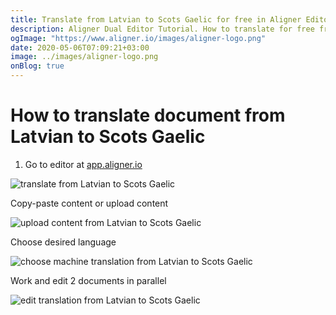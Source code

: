 ```yaml
---
title: Translate from Latvian to Scots Gaelic for free in Aligner Editor
description: Aligner Dual Editor Tutorial. How to translate for free from Latvian to Scots Gaelic. Aligner is multilingual document management platform. 
ogImage: "https://www.aligner.io/images/aligner-logo.png"
date: 2020-05-06T07:09:21+03:00
image: ../images/aligner-logo.png
onBlog: true
---
```


# How to translate document from Latvian to Scots Gaelic

1. Go to editor at [app.aligner.io](https://app.aligner.io "Aligner App web page")

![translate from Latvian to Scots Gaelic](../aligner-blank-editor.png "translate from Latvian to Scots Gaelic")

Copy-paste content or upload content

![upload content from Latvian to Scots Gaelic](../aligner-uploaded-document.png "upload content from Latvian to Scots Gaelic")

Choose desired language

![choose machine translation from Latvian to Scots Gaelic](../aligner-language-dropdown.png "choose machine translation from Latvian to Scots Gaelic")

Work and edit 2 documents in parallel

![edit translation from Latvian to Scots Gaelic](../aligner-double-sitded-editor.png "edit translation from Latvian to Scots Gaelic")

